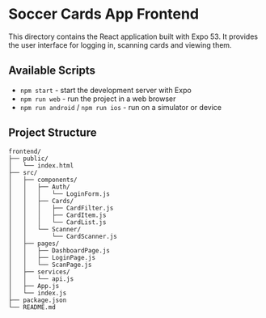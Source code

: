 # Soccer Cards App Frontend

This directory contains the React application built with Expo 53. It provides the user interface for logging in, scanning cards and viewing them.

## Available Scripts

- `npm start` - start the development server with Expo
- `npm run web` - run the project in a web browser
- `npm run android` / `npm run ios` - run on a simulator or device

## Project Structure

```
frontend/
├── public/
│   └── index.html
├── src/
│   ├── components/
│   │   ├── Auth/
│   │   │   └── LoginForm.js
│   │   ├── Cards/
│   │   │   ├── CardFilter.js
│   │   │   ├── CardItem.js
│   │   │   └── CardList.js
│   │   └── Scanner/
│   │       └── CardScanner.js
│   ├── pages/
│   │   ├── DashboardPage.js
│   │   ├── LoginPage.js
│   │   └── ScanPage.js
│   ├── services/
│   │   └── api.js
│   ├── App.js
│   └── index.js
├── package.json
└── README.md
```
